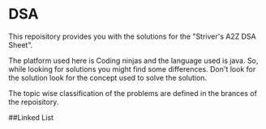 # DSA
This repoisitory provides you with the solutions for the "Striver's A2Z DSA Sheet".

The platform used here is Coding ninjas and the language used is java. So, while looking for solutions you might find some differences. Don't look for the solution look for the concept used to solve the solution.

The topic wise classification of the problems are defined in the brances of the repoisitory.

##Linked List
